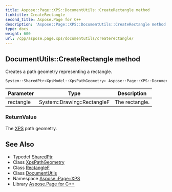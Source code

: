 ```yaml
---
title: Aspose::Page::XPS::DocumentUtils::CreateRectangle method
linktitle: CreateRectangle
second_title: Aspose.Page for C++
description: 'Aspose::Page::XPS::DocumentUtils::CreateRectangle method. Creates a path geometry representing a rectangle in C++.'
type: docs
weight: 600
url: /cpp/aspose.page.xps/documentutils/createrectangle/
---
```

## DocumentUtils::CreateRectangle method


Creates a path geometry representing a rectangle.

```cpp
System::SharedPtr<XpsModel::XpsPathGeometry> Aspose::Page::XPS::DocumentUtils::CreateRectangle(System::Drawing::RectangleF rectangle)
```


| Parameter | Type | Description |
| --- | --- | --- |
| rectangle | System::Drawing::RectangleF | The rectangle. |

### ReturnValue

The [XPS](../../) path geometry.

## See Also

* Typedef [SharedPtr](../../../system/sharedptr/)
* Class [XpsPathGeometry](../../../aspose.page.xps.xpsmodel/xpspathgeometry/)
* Class [RectangleF](../../../system.drawing/rectanglef/)
* Class [DocumentUtils](../)
* Namespace [Aspose::Page::XPS](../../)
* Library [Aspose.Page for C++](../../../)
